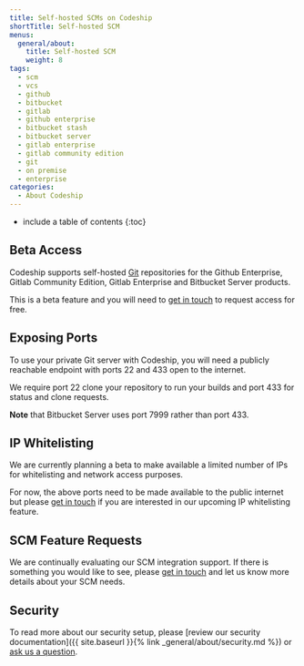 ```yaml
---
title: Self-hosted SCMs on Codeship
shortTitle: Self-hosted SCM
menus:
  general/about:
    title: Self-hosted SCM
    weight: 8
tags:
  - scm
  - vcs
  - github
  - bitbucket
  - gitlab
  - github enterprise
  - bitbucket stash
  - bitbucket server
  - gitlab enterprise
  - gitlab community edition
  - git
  - on premise
  - enterprise
categories:
  - About Codeship  
---
```


* include a table of contents
{:toc}

## Beta Access

Codeship supports self-hosted [Git](https://git-scm.com) repositories for the Github Enterprise, Gitlab Community Edition, Gitlab Enterprise and Bitbucket Server products.

This is a beta feature and you will need to [get in touch](mailto:solutions@codeship.com) to request access for free.

## Exposing Ports

To use your private Git server with Codeship, you will need a publicly reachable endpoint with ports 22 and 433 open to the internet.

We require port 22  clone your repository to run your builds and port 433 for status and clone requests.

**Note** that Bitbucket Server uses port 7999 rather than port 433.

## IP Whitelisting

We are currently planning a beta to make available a limited number of IPs for whitelisting and network access purposes.

For now, the above ports need to be made available to the public internet but please [get in touch](mailto:solutions@codeship.com) if you are interested in our upcoming IP whitelisting feature.

## SCM Feature Requests

We are continually evaluating our SCM integration support. If there is something you would like to see, please [get in touch](mailto:support@codeship.com) and let us know more details about your SCM needs.

## Security

To read more about our security setup, please [review our security documentation]({{ site.baseurl }}{% link _general/about/security.md %}) or [ask us a question](https://helpdesk.codeship.com).
